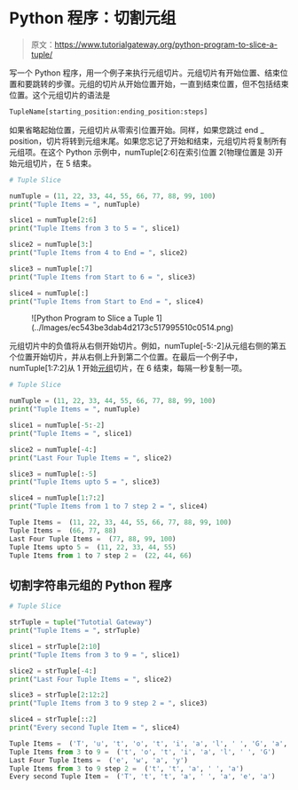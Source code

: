 # Python 程序：切割元组

> 原文：<https://www.tutorialgateway.org/python-program-to-slice-a-tuple/>

写一个 Python 程序，用一个例子来执行元组切片。元组切片有开始位置、结束位置和要跳转的步骤。元组的切片从开始位置开始，一直到结束位置，但不包括结束位置。这个元组切片的语法是

```py
TupleName[starting_position:ending_position:steps]
```

如果省略起始位置，元组切片从零索引位置开始。同样，如果您跳过 end _ position，切片将转到元组末尾。如果您忘记了开始和结束，元组切片将复制所有元组项。在这个 Python 示例中，numTuple[2:6]在索引位置 2(物理位置是 3)开始元组切片，在 5 结束。

```py
# Tuple Slice

numTuple = (11, 22, 33, 44, 55, 66, 77, 88, 99, 100)
print("Tuple Items = ", numTuple)

slice1 = numTuple[2:6]
print("Tuple Items from 3 to 5 = ", slice1)

slice2 = numTuple[3:]
print("Tuple Items from 4 to End = ", slice2)

slice3 = numTuple[:7]
print("Tuple Items from Start to 6 = ", slice3)

slice4 = numTuple[:]
print("Tuple Items from Start to End = ", slice4)
```

<figure class="wp-block-image size-large">![Python Program to Slice a Tuple 1](../Images/ec543be3dab4d2173c517995510c0514.png)</figure>

元组切片中的负值将从右侧开始切片。例如，numTuple[-5:-2]从元组右侧的第五个位置开始切片，并从右侧上升到第二个位置。在最后一个例子中，numTuple[1:7:2]从 1 开始[元组](https://www.tutorialgateway.org/python-tuple/)切片，在 6 结束，每隔一秒复制一项。

```py
# Tuple Slice

numTuple = (11, 22, 33, 44, 55, 66, 77, 88, 99, 100)
print("Tuple Items = ", numTuple)

slice1 = numTuple[-5:-2]
print("Tuple Items = ", slice1)

slice2 = numTuple[-4:]
print("Last Four Tuple Items = ", slice2)

slice3 = numTuple[:-5]
print("Tuple Items upto 5 = ", slice3)

slice4 = numTuple[1:7:2]
print("Tuple Items from 1 to 7 step 2 = ", slice4)
```

```py
Tuple Items =  (11, 22, 33, 44, 55, 66, 77, 88, 99, 100)
Tuple Items =  (66, 77, 88)
Last Four Tuple Items =  (77, 88, 99, 100)
Tuple Items upto 5 =  (11, 22, 33, 44, 55)
Tuple Items from 1 to 7 step 2 =  (22, 44, 66)
```

## 切割字符串元组的 Python 程序

```py
# Tuple Slice

strTuple = tuple("Tutotial Gateway")
print("Tuple Items = ", strTuple)

slice1 = strTuple[2:10]
print("Tuple Items from 3 to 9 = ", slice1)

slice2 = strTuple[-4:]
print("Last Four Tuple Items = ", slice2)

slice3 = strTuple[2:12:2]
print("Tuple Items from 3 to 9 step 2 = ", slice3)

slice4 = strTuple[::2]
print("Every second Tuple Item = ", slice4)
```

```py
Tuple Items =  ('T', 'u', 't', 'o', 't', 'i', 'a', 'l', ' ', 'G', 'a', 't', 'e', 'w', 'a', 'y')
Tuple Items from 3 to 9 =  ('t', 'o', 't', 'i', 'a', 'l', ' ', 'G')
Last Four Tuple Items =  ('e', 'w', 'a', 'y')
Tuple Items from 3 to 9 step 2 =  ('t', 't', 'a', ' ', 'a')
Every second Tuple Item =  ('T', 't', 't', 'a', ' ', 'a', 'e', 'a')
```